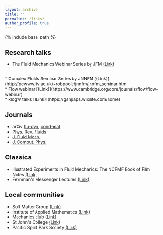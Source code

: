```yaml
---
layout: archive
title: ""
permalink: /links/
author_profile: true
---
```


{% include base_path %}

## Research talks

* The Fluid Mechanics Webinar Series by JFM [(Link)](https://www.cambridge.org/core/journals/journal-of-fluid-mechanics/fluid-mechanics-webinar-series?utm_source=SFMC&utm_medium=email&utm_content=abstracts+to+continue+online&utm_campaign=JLU+-+Template+-+Fluid+Mechanics+Webinar+Series&WT.mc_id=JLU+-+Template+-+Fluid+Mechanics+Webinar+Series)
<br />
* Complex Fluids Seminar Series by JNNFM [(Link)](http://pcwww.liv.ac.uk/~robpoole/jnnfm/jnnfm_seminar.htm)
<br />
* Flow webinar [(Link)](https://www.cambridge.org/core/journals/flow/flow-webinar)
<br />
* klogW talks [(Link)](https://gsnpaps.wixsite.com/home)

## Journals

* arXiv [flu-dyn](https://arxiv.org/list/physics.flu-dyn/recent),
[cond-mat](https://arxiv.org/list/cond-mat.soft/recent)
* [Phys. Rev. Fluids](https://journals.aps.org/prfluids/)
* [J. Fluid Mech.](https://www.cambridge.org/core/journals/journal-of-fluid-mechanics)
* [J. Comput. Phys.](https://www.journals.elsevier.com/journal-of-computational-physics)

## Classics

* Illustrated Experiments in Fluid Mechanics: The NCFMF Book of Film Notes [(Link)](http://web.mit.edu/hml/notes.html)
* Feynman's Messenger Lectures [(Link)](https://www.feynmanlectures.caltech.edu/messenger.html)

## Local communities

* Soft Matter Group [(Link)](https://soft.mech.ubc.ca/)
* Institute of Applied Mathematics [(Link)](https://www.iam.ubc.ca/)
* Mechanics club [(Link)](/vfc/)
* St John's College [(Link)](https://stjohns.ubc.ca/)
* Pacific Spirit Park Society [(Link)](http://pacificspiritparksociety.org/)
